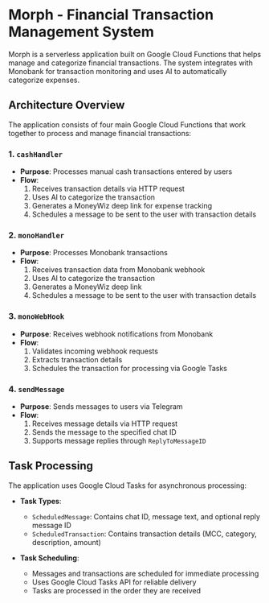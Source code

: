 # Morph - Financial Transaction Management System

Morph is a serverless application built on Google Cloud Functions that helps manage and categorize financial transactions. The system integrates with Monobank for transaction monitoring and uses AI to automatically categorize expenses.

## Architecture Overview

The application consists of four main Google Cloud Functions that work together to process and manage financial transactions:

### 1. `cashHandler`
- **Purpose**: Processes manual cash transactions entered by users
- **Flow**:
  1. Receives transaction details via HTTP request
  2. Uses AI to categorize the transaction
  3. Generates a MoneyWiz deep link for expense tracking
  4. Schedules a message to be sent to the user with transaction details

### 2. `monoHandler`
- **Purpose**: Processes Monobank transactions
- **Flow**:
  1. Receives transaction data from Monobank webhook
  2. Uses AI to categorize the transaction
  3. Generates a MoneyWiz deep link
  4. Schedules a message to be sent to the user with transaction details

### 3. `monoWebHook`
- **Purpose**: Receives webhook notifications from Monobank
- **Flow**:
  1. Validates incoming webhook requests
  2. Extracts transaction details
  3. Schedules the transaction for processing via Google Tasks

### 4. `sendMessage`
- **Purpose**: Sends messages to users via Telegram
- **Flow**:
  1. Receives message details via HTTP request
  2. Sends the message to the specified chat ID
  3. Supports message replies through `ReplyToMessageID`

## Task Processing

The application uses Google Cloud Tasks for asynchronous processing:

- **Task Types**:
  - `ScheduledMessage`: Contains chat ID, message text, and optional reply message ID
  - `ScheduledTransaction`: Contains transaction details (MCC, category, description, amount)

- **Task Scheduling**:
  - Messages and transactions are scheduled for immediate processing
  - Uses Google Cloud Tasks API for reliable delivery
  - Tasks are processed in the order they are received